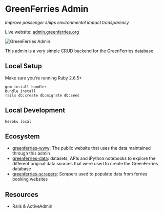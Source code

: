 # GreenFerries Admin

*Improve passenger ships environmental impact transparency*

Live website: [admin.greenferries.org](http://admin.greenferries.org)

![GreenFerries Admin](https://i.imgur.com/1lznLmP.png)

This admin is a very simple CRUD backend for the GreenFerries database

## Local Setup

Make sure you're running Ruby 2.6.5+

```
gem install bundler
bundle install
rails db:create db:migrate db:seed
```

## Local Development

```
heroku local
```

## Ecosystem

- [greenferries-www](https://github.com/greenferries/greenferries-www): The
public website that uses the data maintained through this admin
- [greenferries-data](https://github.com/greenferries/greenferries-data):
datasets, APIs and iPython notebooks to explore the different original data
sources that were used to create the GreenFerries database
- [greenferries-scrapers](https://github.com/greenferries/greenferries-scrapers):
Scrapers used to populate data from ferries booking websites

## Resources

- Rails & ActiveAdmin
